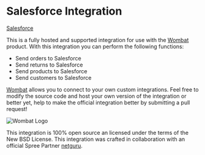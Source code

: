 # Salesforce Integration

[Salesforce](http://www.salesforce.com/)

This is a fully hosted and supported integration for use with the [Wombat](http://wombat.co)
product. With this integration you can perform the following functions:

* Send orders to Salesforce
* Send returns to Salesforce
* Send products to Salesforce
* Send customers to Salesforce

[Wombat](http://wombat.co) allows you to connect to your own custom integrations.
Feel free to modify the source code and host your own version of the integration
or better yet, help to make the official integration better by submitting a pull request!

![Wombat Logo](http://spreecommerce.com/images/wombat_logo.png)

This integration is 100% open source an licensed under the terms of the New BSD License. This integration was crafted in collaboration with an official Spree Partner [netguru](https://netguru.co).
